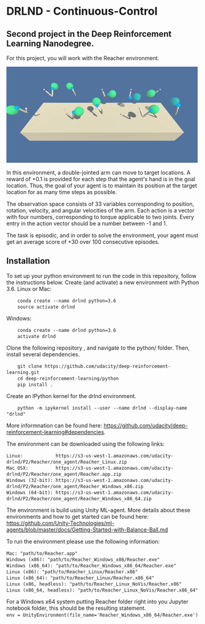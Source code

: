 # DRLND - Continuous-Control
## Second project in the Deep Reinforcement Learning Nanodegree. 

For this project, you will work with the Reacher environment.

![Reacher_Env.](reacher.gif)

In this environment, a double-jointed arm can move to target locations. A reward of +0.1 is provided for each step that the agent's hand is in the goal location. Thus, the goal of your agent is to maintain its position at the target location for as many time steps as possible.

The observation space consists of 33 variables corresponding to position, rotation, velocity, and angular velocities of the arm. Each action is a vector with four numbers, corresponding to torque applicable to two joints. Every entry in the action vector should be a number between -1 and 1.

The task is episodic, and in order to solve the environment, your agent must get an average score of +30 over 100 consecutive episodes.

## Installation
To set up your python environment to run the code in this repository, follow the instructions below.
Create (and activate) a new environment with Python 3.6.
 Linux or Mac:
```
    conda create --name drlnd python=3.6
    source activate drlnd
```
  Windows:
```
    conda create --name drlnd python=3.6 
    activate drlnd
```
Clone the following repository , and navigate to the python/ folder. Then, install several dependencies.
```
    git clone https://github.com/udacity/deep-reinforcement-learning.git
    cd deep-reinforcement-learning/python
    pip install .
```
Create an IPython kernel for the drlnd environment.
```
    python -m ipykernel install --user --name drlnd --display-name "drlnd"
```
More informnation can be found here:
https://github.com/udacity/deep-reinforcement-learning#dependencies.

The environment can be downloaded using the following links:

    Linux:            https://s3-us-west-1.amazonaws.com/udacity-drlnd/P2/Reacher/one_agent/Reacher_Linux.zip
    Mac OSX:          https://s3-us-west-1.amazonaws.com/udacity-drlnd/P2/Reacher/one_agent/Reacher.app.zip
    Windows (32-bit): https://s3-us-west-1.amazonaws.com/udacity-drlnd/P2/Reacher/one_agent/Reacher_Windows_x86.zip
    Windows (64-bit): https://s3-us-west-1.amazonaws.com/udacity-drlnd/P2/Reacher/one_agent/Reacher_Windows_x86_64.zip


The environment is build using Unity ML-agent. More details about these environments and how to get started can be found here:
https://github.com/Unity-Technologies/ml-agents/blob/master/docs/Getting-Started-with-Balance-Ball.md

To run the environment please use the following information:

    Mac: "path/to/Reacher.app"
    Windows (x86): "path/to/Reacher_Windows_x86/Reacher.exe"
    Windows (x86_64): "path/to/Reacher_Windows_x86_64/Reacher.exe"
    Linux (x86): "path/to/Reacher_Linux/Reacher.x86"
    Linux (x86_64): "path/to/Reacher_Linux/Reacher.x86_64"
    Linux (x86, headless): "path/to/Reacher_Linux_NoVis/Reacher.x86"
    Linux (x86_64, headless): "path/to/Reacher_Linux_NoVis/Reacher.x86_64"
    
 For a Windows x64 system putting Reacher folder right into you Jupyter notebook folder, this should be the resulting statement. <br>
 ```env = UnityEnvironment(file_name='Reacher_Windows_x86_64/Reacher.exe')```
